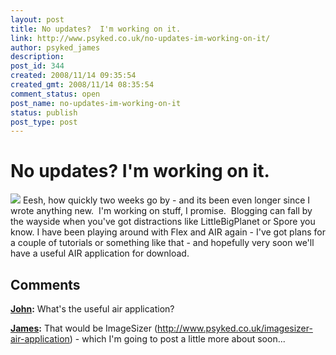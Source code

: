 ```yaml
---
layout: post
title: No updates?  I'm working on it.
link: http://www.psyked.co.uk/no-updates-im-working-on-it/
author: psyked_james
description: 
post_id: 344
created: 2008/11/14 09:35:54
created_gmt: 2008/11/14 08:35:54
comment_status: open
post_name: no-updates-im-working-on-it
status: publish
post_type: post
---
```


# No updates?  I'm working on it.

![](http://uploads.psyked.co.uk/2008/11/lbpmessage.jpg) Eesh, how quickly two weeks go by - and its been even longer since I wrote anything new.  I'm working on stuff, I promise.  Blogging can fall by the wayside when you've got distractions like LittleBigPlanet or Spore you know. I have been playing around with Flex and AIR again - I've got plans for a couple of tutorials or something like that - and hopefully very soon we'll have a useful AIR application for download.

## Comments

**[John](#457 "2008-11-17 09:03:34"):** What's the useful air application?

**[James](#458 "2008-11-17 10:02:12"):** That would be ImageSizer (<http://www.psyked.co.uk/imagesizer-air-application>) - which I'm going to post a little more about soon...


